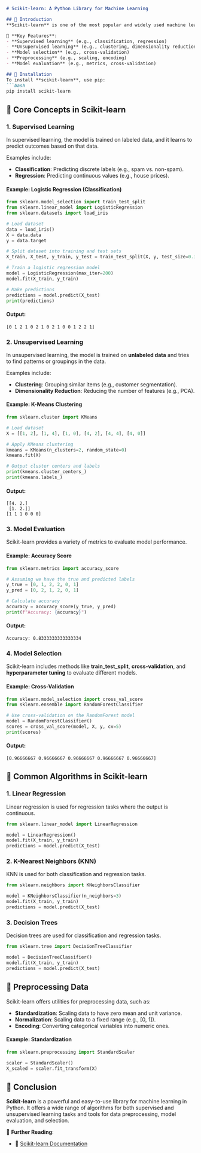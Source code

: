```markdown
# Scikit-learn: A Python Library for Machine Learning

## 📌 Introduction
**Scikit-learn** is one of the most popular and widely used machine learning libraries in Python. It provides simple and efficient tools for data mining and data analysis, built on top of NumPy, SciPy, and matplotlib.

🔹 **Key Features**:
- **Supervised learning** (e.g., classification, regression)
- **Unsupervised learning** (e.g., clustering, dimensionality reduction)
- **Model selection** (e.g., cross-validation)
- **Preprocessing** (e.g., scaling, encoding)
- **Model evaluation** (e.g., metrics, cross-validation)

## 📌 Installation
To install **scikit-learn**, use pip:
```bash
pip install scikit-learn
```

## 📌 Core Concepts in Scikit-learn

### 1. **Supervised Learning**
In supervised learning, the model is trained on labeled data, and it learns to predict outcomes based on that data. 

Examples include:
- **Classification**: Predicting discrete labels (e.g., spam vs. non-spam).
- **Regression**: Predicting continuous values (e.g., house prices).

#### Example: Logistic Regression (Classification)
```python
from sklearn.model_selection import train_test_split
from sklearn.linear_model import LogisticRegression
from sklearn.datasets import load_iris

# Load dataset
data = load_iris()
X = data.data
y = data.target

# Split dataset into training and test sets
X_train, X_test, y_train, y_test = train_test_split(X, y, test_size=0.3)

# Train a logistic regression model
model = LogisticRegression(max_iter=200)
model.fit(X_train, y_train)

# Make predictions
predictions = model.predict(X_test)
print(predictions)
```

#### Output:
```plaintext
[0 1 2 1 0 2 1 0 2 1 0 0 1 2 2 1]
```

### 2. **Unsupervised Learning**
In unsupervised learning, the model is trained on **unlabeled data** and tries to find patterns or groupings in the data.

Examples include:
- **Clustering**: Grouping similar items (e.g., customer segmentation).
- **Dimensionality Reduction**: Reducing the number of features (e.g., PCA).

#### Example: K-Means Clustering
```python
from sklearn.cluster import KMeans

# Load dataset
X = [[1, 2], [1, 4], [1, 0], [4, 2], [4, 4], [4, 0]]

# Apply KMeans clustering
kmeans = KMeans(n_clusters=2, random_state=0)
kmeans.fit(X)

# Output cluster centers and labels
print(kmeans.cluster_centers_)
print(kmeans.labels_)
```

#### Output:
```plaintext
[[4. 2.]
 [1. 2.]]
[1 1 1 0 0 0]
```

### 3. **Model Evaluation**
Scikit-learn provides a variety of metrics to evaluate model performance.

#### Example: Accuracy Score
```python
from sklearn.metrics import accuracy_score

# Assuming we have the true and predicted labels
y_true = [0, 1, 2, 2, 0, 1]
y_pred = [0, 2, 1, 2, 0, 1]

# Calculate accuracy
accuracy = accuracy_score(y_true, y_pred)
print(f"Accuracy: {accuracy}")
```

#### Output:
```plaintext
Accuracy: 0.8333333333333334
```

### 4. **Model Selection**
Scikit-learn includes methods like **train_test_split**, **cross-validation**, and **hyperparameter tuning** to evaluate different models.

#### Example: Cross-Validation
```python
from sklearn.model_selection import cross_val_score
from sklearn.ensemble import RandomForestClassifier

# Use cross-validation on the RandomForest model
model = RandomForestClassifier()
scores = cross_val_score(model, X, y, cv=5)
print(scores)
```

#### Output:
```plaintext
[0.96666667 0.96666667 0.96666667 0.96666667 0.96666667]
```

## 📌 Common Algorithms in Scikit-learn

### 1. **Linear Regression**
Linear regression is used for regression tasks where the output is continuous.

```python
from sklearn.linear_model import LinearRegression

model = LinearRegression()
model.fit(X_train, y_train)
predictions = model.predict(X_test)
```

### 2. **K-Nearest Neighbors (KNN)**
KNN is used for both classification and regression tasks.

```python
from sklearn.neighbors import KNeighborsClassifier

model = KNeighborsClassifier(n_neighbors=3)
model.fit(X_train, y_train)
predictions = model.predict(X_test)
```

### 3. **Decision Trees**
Decision trees are used for classification and regression tasks.

```python
from sklearn.tree import DecisionTreeClassifier

model = DecisionTreeClassifier()
model.fit(X_train, y_train)
predictions = model.predict(X_test)
```

## 📌 Preprocessing Data
Scikit-learn offers utilities for preprocessing data, such as:
- **Standardization**: Scaling data to have zero mean and unit variance.
- **Normalization**: Scaling data to a fixed range (e.g., [0, 1]).
- **Encoding**: Converting categorical variables into numeric ones.

#### Example: Standardization
```python
from sklearn.preprocessing import StandardScaler

scaler = StandardScaler()
X_scaled = scaler.fit_transform(X)
```

## 📌 Conclusion
**Scikit-learn** is a powerful and easy-to-use library for machine learning in Python. It offers a wide range of algorithms for both supervised and unsupervised learning tasks and tools for data preprocessing, model evaluation, and selection.

🔹 **Further Reading**:
- 📖 [Scikit-learn Documentation](https://scikit-learn.org/)
```

